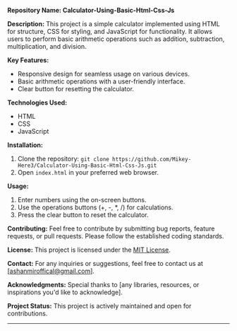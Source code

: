 **Repository Name: Calculator-Using-Basic-Html-Css-Js**

**Description:**
This project is a simple calculator implemented using HTML for structure, CSS for styling, and JavaScript for functionality. It allows users to perform basic arithmetic operations such as addition, subtraction, multiplication, and division.

**Key Features:**
- Responsive design for seamless usage on various devices.
- Basic arithmetic operations with a user-friendly interface.
- Clear button for resetting the calculator.

**Technologies Used:**
- HTML
- CSS
- JavaScript

**Installation:**
1. Clone the repository: `git clone https://github.com/Mikey-Here3/Calculator-Using-Basic-Html-Css-Js.git`
2. Open `index.html` in your preferred web browser.

**Usage:**
1. Enter numbers using the on-screen buttons.
2. Use the operations buttons (+, -, *, /) for calculations.
3. Press the clear button to reset the calculator.

**Contributing:**
Feel free to contribute by submitting bug reports, feature requests, or pull requests. Please follow the established coding standards.

**License:**
This project is licensed under the [MIT License](LICENSE).

**Contact:**
For any inquiries or suggestions, feel free to contact us at [ashanmiroffical@gmail.com].

**Acknowledgments:**
Special thanks to [any libraries, resources, or inspirations you'd like to acknowledge].

**Project Status:**
This project is actively maintained and open for contributions.

---
